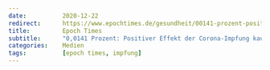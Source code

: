 ```yaml
---
date:          2020-12-22
redirect:      https://www.epochtimes.de/gesundheit/00141-prozent-positiver-effekt-der-corona-impfung-kaum-nachweisbar-a3407982.html
title:         Epoch Times
subtitle:      "0,0141 Prozent: Positiver Effekt der Corona-Impfung kaum nachweisbar"
categories:    Medien
tags:          [epoch times, impfung]
---
```

